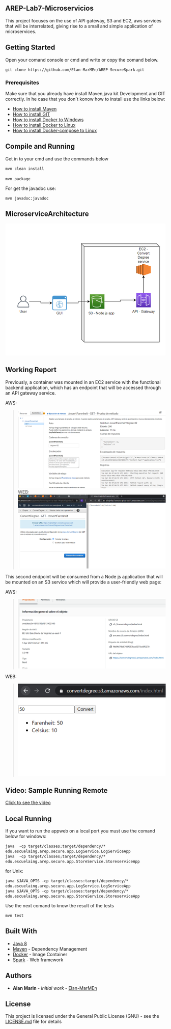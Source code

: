 ## AREP-Lab7-Microservicios
 This project focuses on the use of API gateway, S3 and EC2, aws services that will be interrelated, giving rise to a small and simple application of microservices.

## Getting Started

Open your comand console or cmd and write or copy the comand below.

```
git clone https://github.com/Elan-MarMEn/AREP-SecureSpark.git
```

### Prerequisites

Make sure that you already have install Maven,java kit Development and GIT correctly. in he case that you don`t konow how to install use the links below:

* [How to install Maven](https://www.youtube.com/watch?v=RfCWg5ay5B0)
* [How to install GIT](https://git-scm.com/book/en/v2/Getting-Started-Installing-Git)
* [How to install Docker to Windows](https://docs.docker.com/docker-for-windows/install/)
* [How to install Docker to Linux](https://docs.docker.com/engine/install/ubuntu/)
* [How to install Docker-compose to Linux](https://www.digitalocean.com/community/tutorials/how-to-install-and-use-docker-compose-on-ubuntu-20-04-es)

## Compile and Running
Get in to your cmd and use the commands below

```
mvn clean install

mvn package
```

For get the javadoc use:

```
mvn javadoc:javadoc
```

## MicroserviceArchitecture 
 ![](https://github.com/Elan-MarMEn/AREP-Lab7-Microservicios/blob/main/img/Architecture.PNG)
 
## Working Report
Previously, a container was mounted in an EC2 service with the functional backend application, which has an endpoint that will be accessed through an API gateway service.

AWS:
> ![](https://github.com/Elan-MarMEn/AREP-Lab7-Microservicios/blob/main/img/API%20Gateway.PNG)
WEB:
> ![](https://github.com/Elan-MarMEn/AREP-Lab7-Microservicios/blob/main/img/API%20Gateway2.PNG)

This second endpoint will be consumed from a Node js application that will be mounted on an S3 service which will provide a user-friendly web page:

AWS:

> ![](https://github.com/Elan-MarMEn/AREP-Lab7-Microservicios/blob/main/img/S3%20-%20index.PNG)

WEB:

> ![](https://github.com/Elan-MarMEn/AREP-Lab7-Microservicios/blob/main/img/index.PNG)
 
 
 
 

## Video: Sample Running Remote

[Click to see the video](https://github.com/Elan-MarMEn/AREP-Lab7-Microservicios/raw/main/Video/2021-04-05%2021-27-37.mkv)

## Local Running

If you want to run the appweb on a local port 
you must use the comand below for windows:
```
java  -cp target/classes;target/dependency/* edu.escuelaing.arep.secure.app.LogService.LogServiceApp
java  -cp target/classes;target/dependency/* edu.escuelaing.arep.secure.app.StoreService.StoreserviceApp
```
for Unix:
```
java $JAVA_OPTS -cp target/classes:target/dependency/* edu.escuelaing.arep.secure.app.LogService.LogServiceApp
java $JAVA_OPTS -cp target/classes:target/dependency/* edu.escuelaing.arep.secure.app.StoreService.StoreserviceApp
```

Use the next comand to know the result of the tests

```
mvn test
```

## Built With

* [Java 8](https://www.java.com/es/about/whatis_java.jsp) 
* [Maven](https://maven.apache.org/) - Dependency Management
* [Docker](https://www.docker.com/) - Image Container
* [Spark](http://sparkjava.com/) - Web framework


## Authors

* **Alan Marin** - *Initial work* - [Elan-MarMEn](https://github.com/Elan-MarMEn)


## License

This project is licensed under the General Public License (GNU) - see the [LICENSE.md](LICENSE.md) file for details
